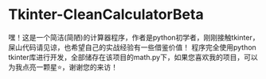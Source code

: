 # Tkinter-CleanCalculatorBeta
嘿！这是一个简洁(简陋)的计算器程序，作者是python初学者，刚刚接触tkinter，屎山代码请见谅，也希望自己的实战经验有一些借鉴价值！
程序完全使用python tkinter库进行开发，全部储存在该项目的math.py下，如果您喜欢我的项目，可以为我点亮一颗星⭐️，谢谢您的来访！
